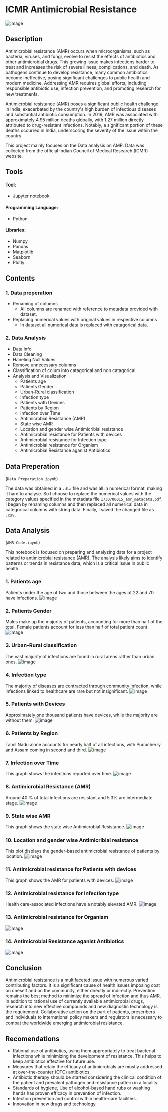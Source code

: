 # ICMR Antimicrobial Resistance

![image](https://github.com/user-attachments/assets/68bc1326-bc2f-410e-8e94-07cecba08ad1)



## Description

Antimicrobial resistance (AMR) occurs when microorganisms, such as bacteria, viruses, and fungi, evolve to resist the effects of antibiotics and other antimicrobial drugs. This growing issue makes infections harder to treat and increases the risk of severe illness, complications, and death. As pathogens continue to develop resistance, many common antibiotics become ineffective, posing significant challenges to public health and modern medicine. Addressing AMR requires global efforts, including responsible antibiotic use, infection prevention, and promoting research for new treatments.

Antimicrobial resistance (AMR) poses a significant public health challenge in India, exacerbated by the country's high burden of infectious diseases and substantial antibiotic consumption. In 2019, AMR was associated with approximately 4.95 million deaths globally, with 1.27 million directly attributed to drug-resistant infections. Notably, a significant portion of these deaths occurred in India, underscoring the severity of the issue within the country

This project mainly focuses on the Data analysis on AMR. Data was collected from the official Indian Council of Medical Research (ICMR) website.

## Tools

#### Tool:
- Jupyter notebook
#### Programming Language:
- Python
#### Libraries:
- Numpy
- Pandas
- Matplotlib
- Seaborn
- Plotly


## Contents

### 1. Data preperation

- Renaming of columns
  - All columns are renamed with reference to metadata provided with dataset.
- Replacing numerical values with original values in respective columns
  - In dataset all numerical data is replaced with catagorical data.

### 2. Data Analysis

- Data info
- Data Cleaning
- Haneling Null Values
- Remove unnecessary columns
- Classification of colum into catagorical and non catagorical
- Analysis and Visualization
  - Patients age
  - Patients Gender
  - Urban-Rural classification
  - Infection type
  - Patients with Devices
  - Patients by Region
  - Infection over Time
  - Antimicrobial Resistance (AMR)
  - State wise AMR
  - Location and gender wise Antimicribial resistance
  - Antimicrobial resistance for Patients with devices
  - Antimicrobial resistance for Infection type
  - Antimicrobial resistance for Organism
  - Antimicrobial Resistance aganist Antibiotics


## Data Preperation

(```Data Preparation.ipynb```)

The data was obtained in a ```.dta``` file and was all in numerical format, making it hard to analyse. So I choose to replace the numerical values with the category values specified in the metadata file ```1730700015_amr_metadata.pdf```. I began by renaming columns and then replaced all numerical data in categorical columns with string data. Finally, I saved the changed file as ```.csv```.


## Data Analysis

(```AMR Code.ipynb```)

This notebook is focused on preparing and analyzing data for a project related to antimicrobial resistance (AMR). The analysis likely aims to identify patterns or trends in resistance data, which is a critical issue in public health.

### 1. Patients age

Patients under the age of two and those between the ages of 22 and 70 have infections.
![image](https://github.com/user-attachments/assets/348b23c1-b269-43b4-b875-efef60b57c6d)


### 2. Patients Gender

Males make up the majority of patients, accounting for more than half of the total. Female patients account for less than half of total patient count.
![image](https://github.com/user-attachments/assets/f7180b68-31fe-43f8-86cc-facdea65d290)


### 3. Urban-Rural classification

The vast majority of infections are found in rural areas rather than urban ones.
![image](https://github.com/user-attachments/assets/c89a873f-5443-4f75-8422-288b527f43aa)


### 4. Infection type

The majority of diseases are contracted through community infection, while infections linked to healthcare are rare but not insignificant.
![image](https://github.com/user-attachments/assets/9794a93f-d620-4542-a0ad-1118707ff1c3)


### 5. Patients with Devices

Approximately one thousand patients have devices, while the majority are without them.
![image](https://github.com/user-attachments/assets/13b5c5e6-bd95-40c6-8e9a-f59b5241d6eb)


### 6. Patients by Region

Tamil Nadu alone accounts for nearly half of all infections, with Puducherry and Assam coming in second and third.
![image](https://github.com/user-attachments/assets/03f00f5b-ee9d-4df6-ae8d-229c4eeb2839)


### 7. Infection over Time

This graph shows the infections reported over time.
![image](https://github.com/user-attachments/assets/2c33db46-36b8-4d1b-bb22-bfedc84b3312)


### 8. Antimicrobial Resistance (AMR)

Around 40 % of total infections are resistant and 5.3% are intermediate stage.
![image](https://github.com/user-attachments/assets/b617337b-6284-45f8-a724-96bd536cfb4b)


### 9. State wise AMR

This graph shows the state wise Antimicrobial Resistance.
![image](https://github.com/user-attachments/assets/028a1a62-cf5b-4769-937c-c41ee3494f54)


### 10. Location and gender wise Antimicribial resistance

This plot displays the gender-based antimicrobial resistance of patients by location.
![image](https://github.com/user-attachments/assets/da822416-ed71-494b-9eeb-6c7baee74702)


### 11. Antimicrobial resistance for Patients with devices

This graph shows the AMR for patients with devices.
![image](https://github.com/user-attachments/assets/1177c240-4669-495c-afe1-ff591413ddcc)


### 12. Antimicrobial resistance for Infection type

Health care-associated infections have a notably elevated AMR.
![image](https://github.com/user-attachments/assets/94d73838-2d17-4208-93d9-eef110a11694)


### 13. Antimicrobial resistance for Organism

![image](https://github.com/user-attachments/assets/334e9ce3-29f9-4060-ae67-0ac2d7fcec93)

### 14. Antimicrobial Resistance aganist Antibiotics

![image](https://github.com/user-attachments/assets/dd308f56-10c7-471d-aad3-5bbdd76866b9)


## Conclusion

Antimicrobial resistance is a multifaceted issue with numerous varied contributing factors. It is a significant cause of health issues imposing cost on oneself and on the community, either directly or indirectly. Prevention remains the best method to minimize the spread of infection and thus AMR. In addition to rational use of currently available antimicrobial drugs, research into new effective compounds and new diagnostic technology is the requirement. Collaborative action on the part of patients, prescribers and individuals to international policy makers and regulators is necessary to combat the worldwide emerging antimicrobial resistance.

## Recomendations

- Rational use of antibiotics, using them appropriately to treat bacterial infections while minimizing the development of resistance. This helps to keep antibiotics effective for future use.
- Measures that retain the efficacy of antimicrobials are mostly addressed at over-the-counter (OTC) antibiotics.
- Antibiotic therapy should be started considering the clinical condition of the patient and prevalent pathogen and resistance pattern in a locality.
- Standards of hygiene, Use of alcohol-based hand rubs or washing hands has proven efficacy in prevention of infection.
- Infection prevention and control within health-care facilities.
- Innovation in new drugs and technology.

